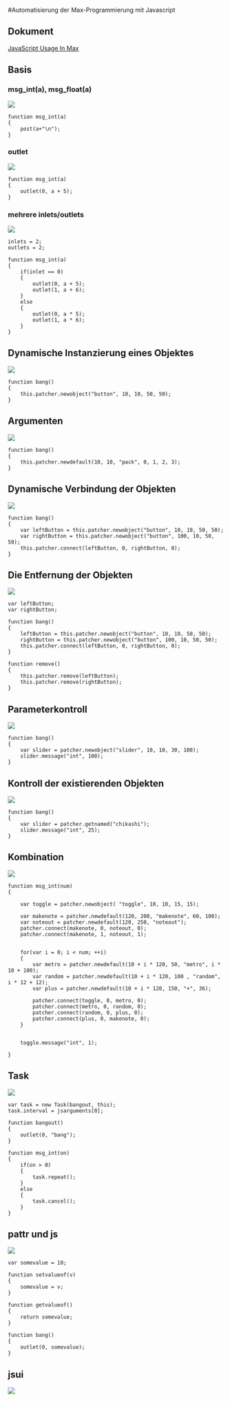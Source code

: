 #Automatisierung der Max-Programmierung mit Javascript


## Dokument

[JavaScript Usage In Max](https://docs.cycling74.com/max8/vignettes/javascript_usage_topic)




## Basis


### msg\_int(a), msg\_float(a)
![](K8/js.png)

```
function msg_int(a)
{
	post(a+"\n");
}
```

### outlet
![](K8/outlet.png)

```
function msg_int(a)
{	
	outlet(0, a + 5);
}
```

### mehrere inlets/outlets

![](K8/multiple.png)

```
inlets = 2;
outlets = 2;

function msg_int(a)
{
	if(inlet == 0)
	{
		outlet(0, a + 5);
		outlet(1, a + 6);
	}
	else
	{
		outlet(0, a * 5);
		outlet(1, a * 6);
	}
}
```

## Dynamische Instanzierung eines Objektes

![](K8/button.png)


```
function bang()
{
	this.patcher.newobject("button", 10, 10, 50, 50);
}
```

## Argumenten

![](K8/arguments.png)

```
function bang()
{
	this.patcher.newdefault(10, 10, "pack", 0, 1, 2, 3);
}
```

## Dynamische Verbindung der Objekten

![](K8/connect.png)

```
function bang()
{
	var leftButton = this.patcher.newobject("button", 10, 10, 50, 50);
	var rightButton = this.patcher.newobject("button", 100, 10, 50, 50);
	this.patcher.connect(leftButton, 0, rightButton, 0);
}
```

## Die Entfernung der Objekten

![](K8/remove.png)

```
var leftButton;
var rightButton;

function bang()
{
	leftButton = this.patcher.newobject("button", 10, 10, 50, 50);
	rightButton = this.patcher.newobject("button", 100, 10, 50, 50);
	this.patcher.connect(leftButton, 0, rightButton, 0);
}

function remove()
{
	this.patcher.remove(leftButton);
	this.patcher.remove(rightButton);
}
```

## Parameterkontroll

![](K8/parameter.png)

```
function bang()
{
	var slider = patcher.newobject("slider", 10, 10, 30, 100);
	slider.message("int", 100);
}
```

## Kontroll der existierenden Objekten

![](K8/control.png)

```
function bang()
{
	var slider = patcher.getnamed("chikashi");
	slider.message("int", 25);
}
```

## Kombination

![](K8/combination.png)

```
function msg_int(num)
{
	
	var toggle = patcher.newobject( "toggle", 10, 10, 15, 15);
	
	var makenote = patcher.newdefault(120, 200, "makenote", 60, 100);
	var noteout = patcher.newdefault(120, 250, "noteout");
	patcher.connect(makenote, 0, noteout, 0);
	patcher.connect(makenote, 1, noteout, 1);

	
	for(var i = 0; i < num; ++i)
	{
		var metro = patcher.newdefault(10 + i * 120, 50, "metro", i * 10 + 100);
		var random = patcher.newdefault(10 + i * 120, 100 , "random", i * 12 + 12);
		var plus = patcher.newdefault(10 + i * 120, 150, "+", 36);	
		
		patcher.connect(toggle, 0, metro, 0);
		patcher.connect(metro, 0, random, 0);
		patcher.connect(random, 0, plus, 0);
		patcher.connect(plus, 0, makenote, 0);
	}
	

	toggle.message("int", 1);
	
}

```
## Task


![](K8/metro.png)

```
var task = new Task(bangout, this);
task.interval = jsarguments[0];	

function bangout()
{
	outlet(0, "bang");
}

function msg_int(on)
{
	if(on > 0)
	{
		task.repeat();
	}
	else
	{
		task.cancel();
	}
}
```


## pattr und js

![](K8/pattr.png)


```
var somevalue = 10;

function setvalueof(v)
{
	somevalue = v;
}

function getvalueof()
{
	return somevalue;
}

function bang()
{
	outlet(0, somevalue);	
}
```
## jsui

![](K8/jsui.png)
